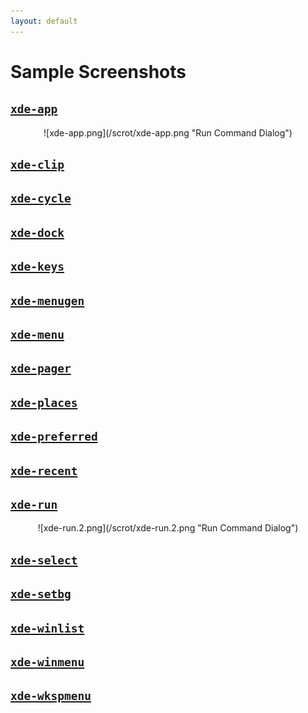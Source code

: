 ```yaml
---
layout: default
---
```

Sample Screenshots
===============

[``xde-app``](xde-app.html)
----
<div style="text-align: center;" markdown="1">
![xde-app.png](/scrot/xde-app.png "Run Command Dialog")
</div>

[``xde-clip``](xde-clip.html)
----

[``xde-cycle``](xde-cycle.html)
----

[``xde-dock``](xde-dock.html)
----

[``xde-keys``](xde-keys.html)
----

[``xde-menugen``](xde-menugen.html)
----

[``xde-menu``](xde-menu.html)
----

[``xde-pager``](xde-pager.html)
----

[``xde-places``](xde-places.html)
----

[``xde-preferred``](xde-preferred.html)
----

[``xde-recent``](xde-recent.html)
----

[``xde-run``](xde-run.html)
----
<div style="text-align: center;" markdown="1">
![xde-run.2.png](/scrot/xde-run.2.png "Run Command Dialog")
</div>

[``xde-select``](xde-select.html)
----

[``xde-setbg``](xde-setbg.html)
----

[``xde-winlist``](xde-winlist.html)
----

[``xde-winmenu``](xde-winmenu.html)
----

[``xde-wkspmenu``](xde-wkspmenu.html)
----

[ vim: set ft=markdown sw=4 tw=72 nocin nosi fo+=tcqlorn spell: ]: #
